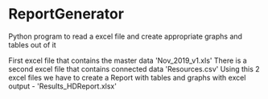 # ReportGenerator
Python program to read a excel file and create appropriate graphs and tables out of it

First excel file that contains the master data 'Nov_2019_v1.xls'
There is a second excel file that contains connected data 'Resources.csv'
Using this 2 excel files we have to create a Report with tables and graphs with excel output - 'Results_HDReport.xlsx'
